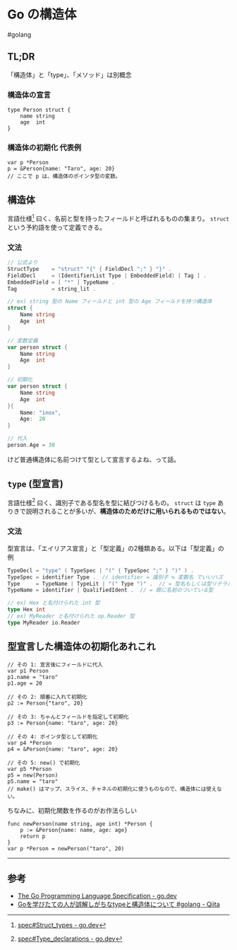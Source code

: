# Go の構造体
#golang 

## TL;DR

「構造体」と「type」、「メソッド」は別概念

### 構造体の宣言

```go=
type Person struct {
    name string
    age  int
}
```

### 構造体の初期化 代表例

```go=+
var p *Person
p = &Person{name: "Taro", age: 20}
// ここで p は、構造体のポインタ型の変数。
```

## 構造体

言語仕様[^Struct_types] 曰く、名前と型を持ったフィールドと呼ばれるものの集まり。
`struct` という予約語を使って定義できる。

### 文法

```go
// 公式より
StructType    = "struct" "{" { FieldDecl ";" } "}" .
FieldDecl     = (IdentifierList Type | EmbeddedField) [ Tag ] .
EmbeddedField = [ "*" ] TypeName .
Tag           = string_lit .

// ex) string 型の Name フィールドと int 型の Age フィールドを持つ構造体
struct {
    Name string
    Age  int
}

// 変数定義
var person struct {
    Name string
    Age  int
}

// 初期化
var person struct {
    Name string
    Age  int
}{
    Name: "inox",
    Age:  20
}

// 代入
person.Age = 30
```

けど普通構造体に名前つけて型として宣言するよね、って話。

## `type` (型宣言)

言語仕様[^type-declarations] 曰く、識別子である型名を型に結びつけるもの。
`struct` は `type` ありきで説明されることが多いが、**構造体のためだけに用いられるものではない**。

### 文法

型宣言は、「エイリアス宣言」と「型定義」の2種類ある。以下は「型定義」の例

```go
TypeDecl = "type" ( TypeSpec | "(" { TypeSpec ";" } ")" ) .
TypeSpec = identifier Type .  // identifier = 識別子 ≒ 変数名 でいいハズ
Type     = TypeName | TypeLit | "(" Type ")" .  // = 型名もしくは型リテラル
TypeName = identifier | QualifiedIdent .  // = 既に名前のついている型

// ex) Hex と名付けられた int 型
type Hex int
// ex) MyReader と名付けられた op.Reader 型
type MyReader io.Reader
```

## 型宣言した構造体の初期化あれこれ

```go=
// その 1: 宣言後にフィールドに代入
var p1 Person
p1.name = "taro"
p1.age = 20

// その 2: 順番に入れて初期化
p2 := Person{"taro", 20}

// その 3: ちゃんとフィールドを指定して初期化
p3 := Person{name: "taro", age: 20}

// その 4: ポインタ型として初期化
var p4 *Person
p4 = &Person{name: "taro", age: 20}

// その 5: new() で初期化
var p5 *Person
p5 = new(Person)
p5.name = "taro"
// make() はマップ、スライス、チャネルの初期化に使うものなので、構造体には使えない。
```

ちなみに、初期化関数を作るのがお作法らしい

```go=+
func newPerson(name string, age int) *Person {
    p := &Person{name: name, age: age}
    return p
}
var p *Person = newPerson("taro", 20)
```

---

## 参考

- [The Go Programming Language Specification - go.dev](https://go.dev/ref/spec)
- [Goを学びたての人が誤解しがちなtypeと構造体について #golang - Qiita](https://qiita.com/tenntenn/items/45c568d43e950292bc31)

[^Struct_types]: [spec#Struct_types - go.dev](https://go.dev/ref/spec#Struct_types)
[^type-declarations]: [spec#Type_declarations - go.dev](https://go.dev/ref/spec#Type_declarations)
